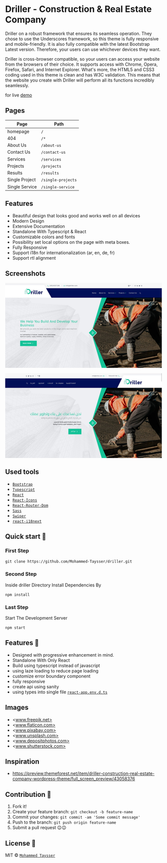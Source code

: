 # Driller - Construction & Real Estate Company

Driller on a robust framework that ensures its seamless operation. They chose to use the Underscores framework, so this theme is fully responsive and mobile-friendly. It is also fully compatible with the latest Bootstrap Latest version. Therefore, your users can use whichever devices they want.

Driller is cross-browser compatible, so your users can access your website from the browsers of their choice. It supports access with Chrome, Opera, Firefox, Safari, and Internet Explorer. What's more, the HTML5 and CSS3 coding used in this theme is clean and has W3C validation. This means that the website you create with Driller will perform all its functions incredibly seamlessly.

for live [demo](https://driller.vercel.app/)

## Pages

| Page           | Path               |
| -------------- | ------------------ |
| homepage       | `/`                |
| 404            | `/*`               |
| About Us       | `/about-us`        |
| Contact Us     | `/contact-us`      |
| Services       | `/services`        |
| Projects       | `/projects`        |
| Results        | `/results`         |
| Single Project | `/single-projects` |
| Single Service | `/single-service`  |

## Features

- Beautiful design that looks good and works well on all devices
- Modern Design
- Extensive Documentation
- Standalone With Typescript & React
- Customizable colors and fonts
- Possibility set local options on the page with meta boxes.
- Fully Responsive
- Support i18n for internationalization (ar, en, de, fr)
- Support rtl alignment

## Screenshots

![driller-en](assets/images/driller-en.jpg)

![driller-ar](assets/images/driller-ar.jpg)

## Used tools

- [`Bootstrap`](https://getbootstrap.com/)
- [`Typescript`](https://www.npmjs.com/package/typescript)
- [`React`](https://reactjs.org/)
- [`React-Icons`](https://react-icons.github.io/react-icons)
- [`React-Router-Dom`](https://reactrouter.com/docs/en/v6/getting-started/tutorial)
- [`Sass`](https://sass-lang.com/)
- [`Swiper`](https://swiperjs.com)
- [`react-i18next`](https://react.i18next.com)

## Quick start 🚀

### First Step

```shell
git clone https://github.com/Mohammed-Taysser/driller.git
```

### Second Step

Inside driller Directory Install Dependencies By

```shell
npm install
```

### Last Step

Start The Development Server

```shell
npm start
```

## Features 💬

- Designed with progressive enhancement in mind.
- Standalone With Only React
- Build using typescript instead of javascript
- using laze loading to reduce page loading
- customize error boundary component
- fully responsive
- create api using sanity
- using types into single file [`react-app.env.d.ts`](src/apps/react-app-env.d.ts)

## Images

- <www.freepik.net>
- <www.flaticon.com>
- <www.pixabay.com>
- <www.unsplash.com>
- <www.depositphotos.com>
- <www.shutterstock.com>

## Inspiration

- <https://preview.themeforest.net/item/driller-construction-real-estate-company-wordpress-theme/full_screen_preview/43058376>

## Contribution 🤝

1. Fork it!
2. Create your feature branch: `git checkout -b feature-name`
3. Commit your changes: `git commit -am 'Some commit message'`
4. Push to the branch: `git push origin feature-name`
5. Submit a pull request 😉😉

## License 📜

MIT © [`Mohammed Taysser`](https://github.com/mohammed-Taysser/)
